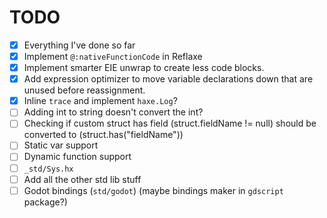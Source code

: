 # TODO

 - [x] Everything I've done so far
 - [x] Implement `@:nativeFunctionCode` in Reflaxe
 - [x] Implement smarter EIE unwrap to create less code blocks.
 - [x] Add expression optimizer to move variable declarations down that are unused before reassignment.
 - [x] Inline `trace` and implement `haxe.Log`?
 - [ ] Adding int to string doesn't convert the int?
 - [ ] Checking if custom struct has field (struct.fieldName != null) should be converted to (struct.has("fieldName"))
 - [ ] Static var support
 - [ ] Dynamic function support
 - [ ] `_std/Sys.hx`
 - [ ] Add all the other std lib stuff
 - [ ] Godot bindings (`std/godot`) (maybe bindings maker in `gdscript` package?)

